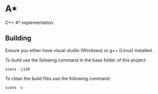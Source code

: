 # A*

C++ A* implementation.

## Building

Ensure you either have visual studio (Windows) or g++ (Linux) installed.

To build use the folowing command in the base folder of this project:

    scons -j128

To clean the build files use the following command:

    scons -c
